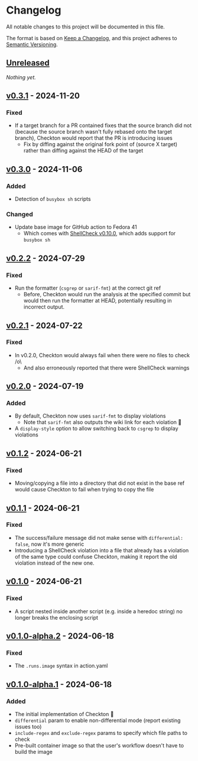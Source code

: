 # Changelog

All notable changes to this project will be documented in this file.

The format is based on [Keep a Changelog](https://keepachangelog.com/en/1.1.0/),
and this project adheres to [Semantic Versioning](https://semver.org/spec/v2.0.0.html).

## [Unreleased]

*Nothing yet.*

## [v0.3.1] - 2024-11-20

### Fixed

- If a target branch for a PR contained fixes that the source branch did not
  (because the source branch wasn't fully rebased onto the target branch), Checkton
  would report that the PR is introducing issues
  - Fix by diffing against the original fork point of (source X target) rather than
    diffing against the HEAD of the target

## [v0.3.0] - 2024-11-06

### Added

- Detection of `busybox sh` scripts

### Changed

- Update base image for GitHub action to Fedora 41
  - Which comes with [ShellCheck v0.10.0][shellcheck-v010], which adds support
    for `busybox sh`

[shellcheck-v010]: https://github.com/koalaman/shellcheck/blob/master/CHANGELOG.md#v0100---2024-03-07

## [v0.2.2] - 2024-07-29

### Fixed

- Run the formatter (`csgrep` or `sarif-fmt`) at the correct git ref
  - Before, Checkton would run the analysis at the specified commit but would
    then run the formatter at HEAD, potentially resulting in incorrect output.

## [v0.2.1] - 2024-07-22

### Fixed

- In v0.2.0, Checkton would always fail when there were no files to check /o\\
  - And also erroneously reported that there were ShellCheck warnings

## [v0.2.0] - 2024-07-19

### Added

- By default, Checkton now uses `sarif-fmt` to display violations
  - Note that `sarif-fmt` also outputs the wiki link for each violation :tada:
- A `display-style` option to allow switching back to `csgrep` to display violations

## [v0.1.2] - 2024-06-21

### Fixed

- Moving/copying a file into a directory that did not exist in the base ref would
  cause Checkton to fail when trying to copy the file

## [v0.1.1] - 2024-06-21

### Fixed

- The success/failure message did not make sense with `differential: false`, now
  it's more generic
- Introducing a ShellCheck violation into a file that already has a violation of
  the same type could confuse Checkton, making it report the old violation instead
  of the new one.

## [v0.1.0] - 2024-06-21

### Fixed

- A script nested inside another script (e.g. inside a heredoc string) no longer
  breaks the enclosing script

## [v0.1.0-alpha.2] - 2024-06-18

### Fixed

- The `.runs.image` syntax in action.yaml

## [v0.1.0-alpha.1] - 2024-06-18

### Added

- The initial implementation of Checkton :tada:
- `differential` param to enable non-differential mode (report existing issues too)
- `include-regex` and `exclude-regex` params to specify which file paths to check
- Pre-built container image so that the user's workflow doesn't have to build the
  image

[v0.1.0-alpha.1]: https://github.com/chmeliik/checkton/releases/tag/v0.1.0-alpha.1
[v0.1.0-alpha.2]: https://github.com/chmeliik/checkton/compare/v0.1.0-alpha.1...v0.1.0-alpha.2
[v0.1.0]: https://github.com/chmeliik/checkton/compare/v0.1.0-alpha.2...v0.1.0
[v0.1.1]: https://github.com/chmeliik/checkton/compare/v0.1.0...v0.1.1
[v0.1.2]: https://github.com/chmeliik/checkton/compare/v0.1.1...v0.1.2
[v0.2.0]: https://github.com/chmeliik/checkton/compare/v0.1.2...v0.2.0
[v0.2.1]: https://github.com/chmeliik/checkton/compare/v0.2.0...v0.2.1
[v0.2.2]: https://github.com/chmeliik/checkton/compare/v0.2.1...v0.2.2
[v0.3.0]: https://github.com/chmeliik/checkton/compare/v0.2.2...v0.3.0
[v0.3.1]: https://github.com/chmeliik/checkton/compare/v0.3.0...v0.3.1
[unreleased]: https://github.com/chmeliik/checkton/compare/v0.3.1...HEAD
